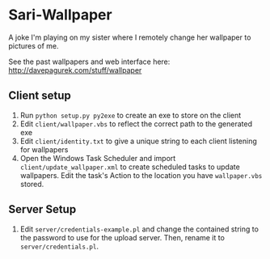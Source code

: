 <h1>Sari-Wallpaper</h1>
A joke I'm playing on my sister where I remotely change her wallpaper to pictures of me.

See the past wallpapers and web interface here: http://davepagurek.com/stuff/wallpaper

<h2>Client setup</h2>
<ol>
  <li>Run <code>python setup.py py2exe</code> to create an exe to store on the client</li>
  <li>Edit <code>client/wallpaper.vbs</code> to reflect the correct path to the generated exe</li>
  <li>Edit <code>client/identity.txt</code> to give a unique string to each client listening for wallpapers</li>
  <li>Open the Windows Task Scheduler and import <code>client/update_wallpaper.xml</code> to create scheduled tasks to update wallpapers. Edit the task's Action to the location you have <code>wallpaper.vbs</code> stored.</li>
</ol>

<h2>Server Setup</h2>
<ol>
    <li>Edit <code>server/credentials-example.pl</code> and change the contained string to the password to use for the upload server. Then, rename it to <code>server/credentials.pl</code>.</li>
</ol>

